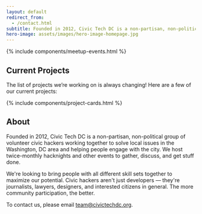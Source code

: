```yaml
---
layout: default
redirect_from:
  - /contact.html
subtitle: Founded in 2012, Civic Tech DC is a non-partisan, non-political group of volunteer civic hackers working together to solve local issues and help people engage with the city.
hero-image: assets/images/hero-image-homepage.jpg
---
```


{% include components/meetup-events.html %}

## Current Projects

The list of projects we’re working on is always changing! Here are a few of
our current projects:

{% include components/project-cards.html %}

## About

Founded in 2012, Civic Tech DC is a non-partisan, non-political group of
volunteer civic hackers working together to solve local issues in the
Washington, DC area and helping people engage with the city. We host
twice-monthly hacknights and other events to gather, discuss, and get stuff
done.

We're looking to bring people with all different skill sets together to
maximize our potential. Civic hackers aren't just developers — they're
journalists, lawyers, designers, and interested citizens in general. The
more community participation, the better.

To contact us, please email <team@civictechdc.org>.

<script src="{{ site.baseurl }}/assets/js/meetup.js"></script>
